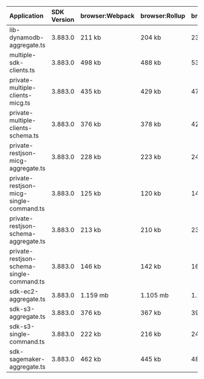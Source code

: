 | Application                               | SDK Version | browser:Webpack | browser:Rollup | browser:EsBuild |
| :---------------------------------------- | :---------- | :-------------- | :------------- | :-------------- |
| lib-dynamodb-aggregate.ts                 | 3.883.0     | 211 kb          | 204 kb         | 232 kb          |
| multiple-sdk-clients.ts                   | 3.883.0     | 498 kb          | 488 kb         | 534 kb          |
| private-multiple-clients-micg.ts          | 3.883.0     | 435 kb          | 429 kb         | 479 kb          |
| private-multiple-clients-schema.ts        | 3.883.0     | 376 kb          | 378 kb         | 423 kb          |
| private-restjson-micg-aggregate.ts        | 3.883.0     | 228 kb          | 223 kb         | 248 kb          |
| private-restjson-micg-single-command.ts   | 3.883.0     | 125 kb          | 120 kb         | 140 kb          |
| private-restjson-schema-aggregate.ts      | 3.883.0     | 213 kb          | 210 kb         | 233 kb          |
| private-restjson-schema-single-command.ts | 3.883.0     | 146 kb          | 142 kb         | 164 kb          |
| sdk-ec2-aggregate.ts                      | 3.883.0     | 1.159 mb        | 1.105 mb       | 1.152 mb        |
| sdk-s3-aggregate.ts                       | 3.883.0     | 376 kb          | 367 kb         | 399 kb          |
| sdk-s3-single-command.ts                  | 3.883.0     | 222 kb          | 216 kb         | 242 kb          |
| sdk-sagemaker-aggregate.ts                | 3.883.0     | 462 kb          | 445 kb         | 482 kb          |

